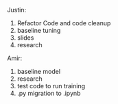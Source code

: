 Justin:
1. Refactor Code and code cleanup
2. baseline tuning
3. slides
4. research

Amir:
1. baseline model
2. research
3. test code to run training
4. .py migration to .ipynb

<!-- - value function - expected return at given state
- action value function - expected return at given state and action
- environment - rules
- state - landscape
- discount factor - gamma
- the agent should not always exploit its best action as it should explore other better but currently unknown solutions
-  -->
